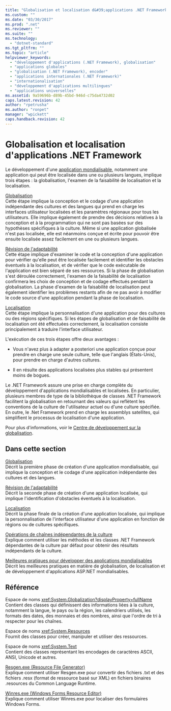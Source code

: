 ```yaml
---
title: "Globalisation et localisation d&#39;applications .NET Framework | Microsoft Docs"
ms.custom: ""
ms.date: "03/30/2017"
ms.prod: ".net"
ms.reviewer: ""
ms.suite: ""
ms.technology: 
  - "dotnet-standard"
ms.tgt_pltfrm: ""
ms.topic: "article"
helpviewer_keywords: 
  - "développement d'applications (.NET Framework), globalisation"
  - "applications globales"
  - "globalisation (.NET Framework), encoder"
  - "applications internationales (.NET Framework)"
  - "internationalisation"
  - "développement d'applications multilingues"
  - "applications universelles"
ms.assetid: 9a59696b-d89b-45bd-946d-c75da4732d02
caps.latest.revision: 42
author: "rpetrusha"
ms.author: "ronpet"
manager: "wpickett"
caps.handback.revision: 42
---
```

# Globalisation et localisation d&#39;applications .NET Framework
Le développement d'une [application mondialisable](http://msdn.microsoft.com/goglobal/bb978433.aspx), notamment une application qui peut être localisée dans une ou plusieurs langues, implique trois étapes : la globalisation, l'examen de la faisabilité de localisation et la localisation.  
  
 [Globalisation](../../../docs/standard/globalization-localization/globalization.md)  
 Cette étape implique la conception et le codage d'une application indépendante des cultures et des langues qui prend en charge les interfaces utilisateur localisées et les paramètres régionaux pour tous les utilisateurs.  Elle implique également de prendre des décisions relatives à la conception et à la programmation qui ne sont pas basées sur des hypothèses spécifiques à la culture.  Même si une application globalisée n'est pas localisée, elle est néanmoins conçue et écrite pour pouvoir être ensuite localisée assez facilement en une ou plusieurs langues.  
  
 [Révision de l'adaptabilité](../../../docs/standard/globalization-localization/localizability-review.md)  
 Cette étape implique d'examiner le code et la conception d'une application pour vérifier qu'elle peut être localisée facilement et identifier les obstacles éventuels à la localisation, et de vérifier que le code exécutable de l'application est bien séparé de ses ressources.  Si la phase de globalisation s'est déroulée correctement, l'examen de la faisabilité de localisation confirmera les choix de conception et de codage effectués pendant la globalisation.  La phase d'examen de la faisabilité de localisation peut également identifier les problèmes restants afin de ne pas avoir à modifier le code source d'une application pendant la phase de localisation.  
  
 [Localisation](../../../docs/standard/globalization-localization/localization.md)  
 Cette étape implique la personnalisation d'une application pour des cultures ou des régions spécifiques.  Si les étapes de globalisation et de faisabilité de localisation ont été effectuées correctement, la localisation consiste principalement à traduire l'interface utilisateur.  
  
 L'exécution de ces trois étapes offre deux avantages :  
  
-   Vous n'avez plus à adapter a posteriori une application conçue pour prendre en charge une seule culture, telle que  l'anglais \(États\-Unis\), pour prendre en charge d'autres cultures.  
  
-   Il en résulte des applications localisées plus stables qui présentent moins de bogues.  
  
 Le .NET Framework assure une prise en charge complète du développement d'applications mondialisables et localisées.  En particulier, plusieurs membres de type de la bibliothèque de classes .NET Framework facilitent la globalisation en retournant des valeurs qui reflètent les conventions de la culture de l'utilisateur actuel ou d'une culture spécifiée.  En outre, le .Net Framework prend en charge les assemblys satellites, qui simplifient le processus de localisation d'une application.  
  
 Pour plus d'informations, voir le [Centre de développement sur la globalisation](http://go.microsoft.com/fwlink/?LinkId=235015).  
  
## Dans cette section  
 [Globalisation](../../../docs/standard/globalization-localization/globalization.md)  
 Décrit la première phase de création d'une application mondialisable, qui implique la conception et le codage d'une application indépendante des cultures et des langues.  
  
 [Révision de l'adaptabilité](../../../docs/standard/globalization-localization/localizability-review.md)  
 Décrit la seconde phase de création d'une application localisée, qui implique l'identification d'obstacles éventuels à la localisation.  
  
 [Localisation](../../../docs/standard/globalization-localization/localization.md)  
 Décrit la phase finale de la création d'une application localisée, qui implique la personnalisation de l'interface utilisateur d'une application en fonction de régions ou de cultures spécifiques.  
  
 [Opérations de chaînes indépendantes de la culture](../../../docs/standard/globalization-localization/culture-insensitive-string-operations.md)  
 Explique comment utiliser les méthodes et les classes .NET Framework dépendantes de la culture par défaut pour obtenir des résultats indépendants de la culture.  
  
 [Meilleures pratiques pour développer des applications mondialisables](../../../docs/standard/globalization-localization/best-practices-for-developing-world-ready-apps.md)  
 Décrit les meilleures pratiques en matière de globalisation, de localisation et de développement d'applications ASP.NET mondialisables.  
  
## Référence  
 Espace de noms <xref:System.Globalization?displayProperty=fullName>  
 Contient des classes qui définissent des informations liées à la culture, notamment la langue, le pays ou la région, les calendriers utilisés, les formats des dates, des monnaies et des nombres, ainsi que l'ordre de tri à respecter pour les chaînes.  
  
 Espace de noms <xref:System.Resources>  
 Fournit des classes pour créer, manipuler et utiliser des ressources.  
  
 Espace de noms <xref:System.Text>  
 Contient des classes représentant les encodages de caractères ASCII, ANSI, Unicode et autres.  
  
 [Resgen.exe \(Resource File Generator\)](../../../docs/framework/tools/resgen-exe-resource-file-generator.md)  
 Explique comment utiliser Resgen.exe pour convertir des fichiers .txt et des fichiers .resx \(format de ressource basé sur XML\) en fichiers binaires .resources du Common Language Runtime.  
  
 [Winres.exe \(Windows Forms Resource Editor\)](../../../docs/framework/tools/winres-exe-windows-forms-resource-editor.md)  
 Explique comment utiliser Winres.exe pour localiser des formulaires Windows Forms.